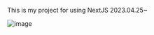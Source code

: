 This is my project for using NextJS 2023.04.25~

![image](https://user-images.githubusercontent.com/88815795/235820222-2c3bb7dd-ecca-4064-9700-8dc97db3d48e.png)
